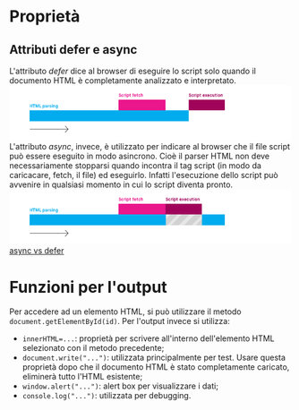 # Proprietà

## Attributi defer e async
L'attributo *defer* dice al browser di eseguire lo script solo quando il documento HTML è completamente analizzato e interpretato.  
![defer](./img/Defer-Execution.png)  
L'attributo *async*, invece, è utilizzato per indicare al browser che il file script può essere eseguito in modo asincrono. Cioè il parser HTML non deve necessariamente stopparsi quando incontra il tag script (in modo da caricacare, fetch, il file) ed eseguirlo. Infatti l'esecuzione dello script può avvenire in qualsiasi momento in cui lo script diventa pronto.  
![async](./img/Async-Execution.png)  
[async vs defer](https://bitsofco.de/async-vs-defer/)

# Funzioni per l'output
Per accedere ad un elemento HTML, si può utilizzare il metodo `document.getElementById(id)`. Per l'output invece si utilizza:
- `innerHTML=...`: proprietà per scrivere all'interno dell'elemento HTML selezionato con il metodo precedente;
- `document.write("...")`: utilizzata principalmente per test. Usare questa proprietà dopo che il documento HTML è stato completamente caricato, eliminerà tutto l'HTML esistente;
- `window.alert("...")`: alert box per visualizzare i dati;
- `console.log("...")`: utilizzata per debugging.